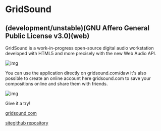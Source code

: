 # GridSound
## (development/unstable)(GNU Affero General Public License v3.0)(web)
GridSound is a work-in-progress open-source digital audio workstation developed with HTML5 and more precisely with the new Web Audio API.

![img](https://user-images.githubusercontent.com/850754/79024278-c20fc600-7b82-11ea-83b3-f2904b43967f.png)

You can use the application directly on gridsound.com/daw it's also possible to create an online account here gridsound.com to save your compositions online and share them with friends.

![img](https://gridsound.com/assets/screenshots/daw.jpg)

Give it a try!

[gridsound.com](https://gridsound.com/)

[sitegithub repository](https://github.com/gridsound/daw)
